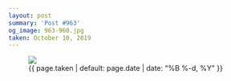 ```yaml
---
layout: post
summary: 'Post #963'
og_image: 963-960.jpg
taken: October 10, 2019
---
```


<figure class="post">
<img sizes="(min-width: 700px) 50vw, calc(100vw - 2rem)" src="{{ site.assets_url }}/963-480.jpg" srcset="{{ site.assets_url }}/963-240.jpg 240w, {{ site.assets_url }}/963-480.jpg 480w, {{ site.assets_url }}/963-720.jpg 720w, {{ site.assets_url }}/963-960.jpg 960w"/>
<figcaption>
<time>{{ page.taken | default: page.date | date: "%B %-d, %Y" }}</time>
</figcaption>
</figure>
